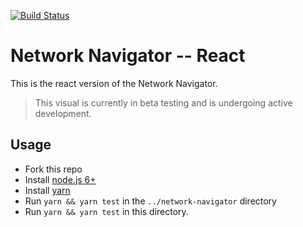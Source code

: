 [![Build Status](https://travis-ci.org/Microsoft/PowerBI-visuals-NetworkNavigator.svg?branch=develop)](https://travis-ci.org/Microsoft/PowerBI-visuals-NetworkNavigator)

# Network Navigator -- React

This is the react version of the Network Navigator.

> This visual is currently in beta testing and is undergoing active development.

## Usage
* Fork this repo
* Install [node.js 6+](https://nodejs.org)
* Install [yarn](https://yarnpkg.com/)
* Run `yarn && yarn test` in the `../network-navigator` directory
* Run `yarn && yarn test` in this directory.
